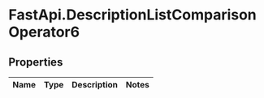 # FastApi.DescriptionListComparisonOperator6

## Properties
Name | Type | Description | Notes
------------ | ------------- | ------------- | -------------

